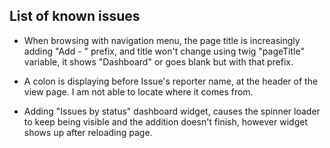 ## List of known issues

* When browsing with navigation menu, the page title is increasingly adding "Add - " prefix, and title
won't change using twig "pageTitle" variable, it shows "Dashboard" or goes blank but with that prefix.

* A colon is displaying before Issue's reporter name, at the header of the view page. I am not able to locate
where it comes from.

* Adding "Issues by status" dashboard widget, causes the spinner loader to keep being visible and the
addition doesn't finish, however widget shows up after reloading page.
